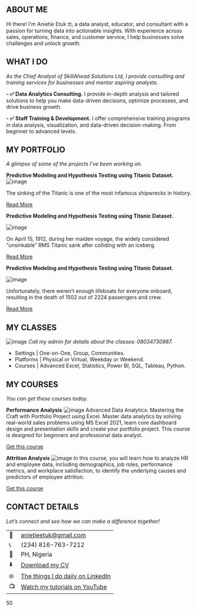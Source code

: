 <!--Section 1: Introduce your self-->
## ABOUT ME

Hi there! I'm Anietie Etuk 🤓, a data analyst, educator, and consultant with a passion for turning data into actionable insights. With experience across sales, operations, finance, and customer service, I help businesses solve challenges and unlock growth.


<!--Mention your top/relevant skills here - core and soft skills-->
## WHAT I DO

*As the Chief Analyst of SkillAhead Solutions Ltd, I provide consulting and training services for businesses and mentor aspiring analysts.*

**- ✅ Data Analytics Consulting.**
I provide in-depth analysis and tailored solutions to help you make data-driven decisions, optimize processes, and drive business growth. 

**- ✅ Staff Training & Development.**
I offer comprehensive training programs in data analysis, visualization, and data-driven decision-making. From beginner to advanced levels. 


<!--Section 2: List 3-4 key projects-->
## MY PORTFOLIO 

*A glimpse of some of the projects I've been working on.*

**Predictive Modeling and Hypothesis Testing using Titanic Dataset.**
![image](assets/car2.jpeg)

The sinking of the Titanic is one of the most infamous shipwrecks in history.


[Read More](https://www.linkedin.com/pulse/predictive-modeling-hypothesis-testing-using-titanic-dataset-anietie/)

**Predictive Modeling and Hypothesis Testing using Titanic Dataset.**

![image](assets/agro.jpg)

On April 15, 1912, during her maiden voyage, the widely considered “unsinkable” RMS Titanic sank after colliding with an iceberg. 

[Read More](https://www.linkedin.com/pulse/predictive-modeling-hypothesis-testing-using-titanic-dataset-anietie/)

**Predictive Modeling and Hypothesis Testing using Titanic Dataset.**

![image](assets/car.jpg)

Unfortunately, there weren’t enough lifeboats for everyone onboard, resulting in the death of 1502 out of 2224 passengers and crew. 

[Read More](https://www.linkedin.com/pulse/predictive-modeling-hypothesis-testing-using-titanic-dataset-anietie/)


## MY CLASSES
![image](assets/class.jpg)
*Call my admin for details about the classes: 08034730987.*

- Settings | One-on-One, Group, Communities.								       		
- Platforms	| Physical or Virtual, Weekday or Weekend. 			        		
- Courses | Advanced Excel, Statistics, Power BI, SQL, Tableau, Python.


<!--Section 3: This section is optional. You can replace this section with a list of your core skills-->
## MY COURSES
*You can get these courses today.*

**Performance Analysis**
![image](assets/418159415_10224996118350400_1790389732999386325_n.jpg)
Advanced Data Analytics: Mastering the Craft with Portfolio Project using Excel. Master data analytics by solving real-world sales problems using MS Excel 2021, learn core dashboard design and presentation skills and create your portfolio project. This course is designed for beginners and professional data analyst.

[Get this course](https://selar.co/salesdata)

**Attrition Analysis**
![image](assets/417528845_10224984773746792_6587086704764480413_n.jpg)
In this course, you will learn how to analyze HR and employee data, including demographics, job roles, performance metrics, and workplace satisfaction, to identify the underlying causes and predictors of employee attrition.

[Get this course](https://selar.co/q688i7)


## CONTACT DETAILS

*Let’s connect and see how we can make a difference together!*
<table>
  <tbody>
    <tr>
      <td>📧</td>
      <td><a href="mailto:anietieetuk@gmail.com">anietieetuk@gmail.com</a></td>
    </tr>
    <tr>
      <td>📞</td>
      <td>(234) 816-763-7212</td>
    </tr>
    <tr>
      <td>📍</td>
      <td>PH, Nigeria</td>
    </tr>
    <tr>
      <td>⬇️</td>
      <td><a href="https://etuk123456.github.io/portfolio1/docs/Profile.pdf">Download my CV</a></td>
    </tr>
    <tr>
      <td>🌐</td>
      <td><a href="https://linkedin.com/in/etukanietie">The things I do daily on LinkedIn</a></td>
    </tr>
    <tr>
      <td>📺</td>
      <td><a href="https://www.youtube.com/@LearnwithEtuk">Watch my tutorials on YouTube</a></td>
    </tr>
  </tbody>
</table>
50
